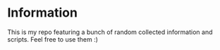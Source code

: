 # Information
This is my repo featuring a bunch of random collected information and scripts.
Feel free to use them :)
